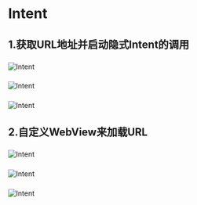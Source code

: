 # Intent
## 1.获取URL地址并启动隐式Intent的调用
###
![Intent](https://github.com/WXxxxxan/AndroidProjects/blob/master/Intent/pic/Intent1.png)
###
![Intent](https://github.com/WXxxxxan/AndroidProjects/blob/master/Intent/pic/Intent2.png)
###
![Intent](https://github.com/WXxxxxan/AndroidProjects/blob/master/Intent/pic/Intent3.png)
## 2.自定义WebView来加载URL
###
![Intent](https://github.com/WXxxxxan/AndroidProjects/blob/master/Intent/pic/browser1.png)
###
![Intent](https://github.com/WXxxxxan/AndroidProjects/blob/master/Intent/pic/browser2.png)
###
![Intent](https://github.com/WXxxxxan/AndroidProjects/blob/master/Intent/pic/browser3.png)
